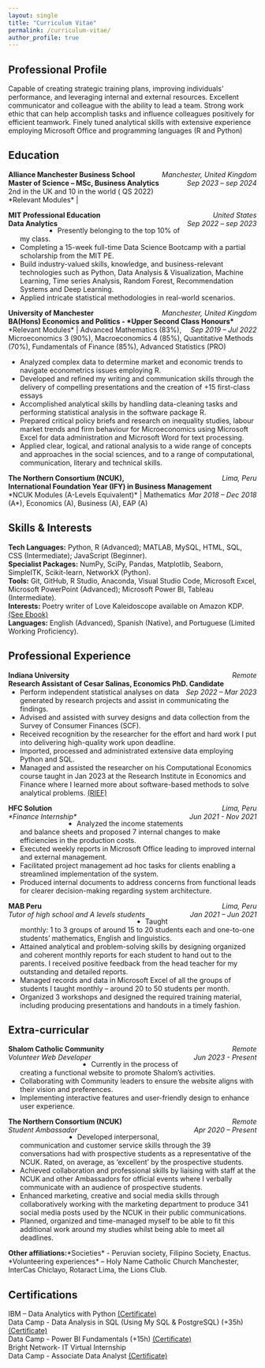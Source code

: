 ```yaml
---
layout: single
title: "Curriculum Vitae"
permalink: /curriculum-vitae/
author_profile: true
---
```


## Professional Profile
Capable of creating strategic training plans, improving individuals’ performance, and leveraging internal and external resources. Excellent communicator and colleague with the ability to lead a team. Strong work ethic that can help accomplish tasks and influence colleagues positively for efficient teamwork. Finely tuned analytical skills with extensive experience employing Microsoft Office and programming languages (R and Python)

## Education 
<p> 
  <span style="float:left;font-weight:bold;"> Alliance Manchester Business School </span> <span style="float:right;font-style:italic;"> Manchester, United Kingdom </span> <br>  
  <span style="float:left;font-weight:bold;"> Master of Science – MSc, Business Analytics </span> <span style="float:right;font-style:italic;"> Sep 2023 – sep 2024 </span>
  <br>
  2nd in the UK and 10 in the world ( QS 2022) <br>
  *Relevant Modules* |  
</p>


<p> 
  <span style="float:left;font-weight:bold;"> MIT Professional Education </span> <span style="float:right;font-style:italic;"> United States </span> <br>  
  <span style="float:left;font-weight:bold;"> Data Analytics </span> <span style="float:right;font-style:italic;"> Sep 2022 – sep 2023 </span> </p>
  
  * Presently belonging to the top 10% of my class. <br>
  * Completing a 15-week full-time Data Science Bootcamp with a partial scholarship from the MIT PE.  <br>
  * Build industry-valued skills, knowledge, and business-relevant technologies such as Python, Data Analysis & Visualization, Machine Learning, Time series Analysis, Random Forest, Recommendation Systems and Deep Learning.  <br>
  * Applied intricate statistical methodologies in real-world scenarios.  <br>


<p> 
  <span style="float:left;font-weight:bold;"> University of Manchester </span> <span style="float:right;font-style:italic;"> Manchester, United Kingdom </span> <br>  
  <span style="float:left;font-weight:bold;"> BA(Hons) Economics and Politics - *Upper Second Class Honours* </span> <span style="float:right;font-style:italic;"> Sep 2019 – Jul 2022 </span> <br>
*Relevant Modules* | Advanced Mathematics (83%), Microeconomics 3 (90%), Macroeconomics 4 (85%), Quantitative Methods (70%), Fundamentals of Finance (85%), Advanced Statistics (PRO) <br>
</p>

* Analyzed complex data to determine market and economic trends to navigate econometrics issues employing R.
* Developed and refined my writing and communication skills through the delivery of compelling presentations and the creation of +15 first-class essays
* Accomplished analytical skills by handling data-cleaning tasks and performing statistical analysis in the software package R.
* Prepared critical policy briefs and research on inequality studies, labour market trends and firm behaviour for Microeconomics using Microsoft Excel
for data administration and Microsoft Word for text processing.
* Applied clear, logical, and rational analysis to a wide range of concepts and approaches in the social sciences, and to a range of computational,
communication, literary and technical skills. 

<p> 
  <span style="float:left;font-weight:bold;"> The Northern Consortium (NCUK),  </span> <span style="float:right;font-style:italic;"> Lima, Peru </span> <br>  
  <span style="float:left;font-weight:bold;"> International Foundation Year (IFY) in Business Management </span> <span style="float:right;font-style:italic;"> Mar 2018 – Dec 2018 </span> <br>
*NCUK Modules (A-Levels Equivalent)* | Mathematics (A*), Economics (A), Business (A), EAP (A) <br>
</p>


## Skills & Interests  
**Tech Languages:** Python, R (Advanced); MATLAB, MySQL, HTML, SQL, CSS (Intermediate); JavaScript  (Beginner). <br>
**Specialist Packages:** NumPy, SciPy, Pandas, Matplotlib, Seaborn, SimpleITK, Scikit-learn, NetworkX (Python). <br>
**Tools:** Git, GitHub, R Studio, Anaconda, Visual Studio Code, Microsoft Excel, Microsoft PowerPoint  (Advanced); Microsoft Power BI, Tableau (Intermediate). <br>
**Interests:** Poetry writer of Love Kaleidoscope available on Amazon KDP. [(See Ebook)](https://www.amazon.co.uk/Love-Kaleidoscope-artistic-journey-sprectrum-ebook/dp/B0CDSW7L31/ref=sr_1_1?crid=3KJ0CE38ZV3IG&keywords=love+kaleidoscope&qid=1692387005&s=digital-text&sprefix=%2Cdigital-text%2C93&sr=1-1) <br>
**Languages:** English (Advanced), Spanish (Native), and Portuguese (Limited Working Proficiency).


## Professional Experience 
<p> 
  <span style="float:left;font-weight:bold;"> Indiana University </span> <span style="float:right;font-style:italic;"> Remote </span> <br>  
  <span style="float:left;font-weight:bold;"> Research Assistant of Cesar Salinas, Economics PhD. Candidate </span> <span style="float:right;font-style:italic;"> Sep 2022 – Mar 2023 </span> </p>
  
* Perform independent statistical analyses on data generated by research projects and assist in communicating the findings.
* Advised and assisted with survey designs and data collection from the Survey of Consumer Finances (SCF). <br>
* Received recognition by the researcher for the effort and hard work I put into delivering high-quality work upon deadline. <br>
* Imported, processed and administrated extensive data employing Python and SQL. <br>
* Managed and assisted the researcher on his Computational Economics course taught in Jan 2023 at the Research Institute in Economics and Finance where I learned more about software-based methods to solve analytical problems. [(RIEF)](https://ri-ef.com/summer-school-in-economics-and-finance-2023/) <br>

<p> 
  <span style="float:left;font-weight:bold;"> HFC Solution </span> <span style="float:right;font-style:italic;"> Lima, Peru </span> <br>  
  <span style="float:left;font-style:italic;"> *Finance Internship* </span> <span style="float:right;font-style:italic;"> Jun 2021 - Nov 2021 </span> 
</p>

* Analyzed the income statements and balance sheets and proposed 7 internal changes to make efficiencies in the production costs. 
* Executed weekly reports in Microsoft Office leading to improved internal and external management.
* Facilitated project management ad hoc tasks for clients enabling a streamlined implementation of the system. 
* Produced internal documents to address concerns from functional leads for clearer decision-making regarding system architecture.


<p> 
  <span style="float:left;font-weight:bold;"> MAB Peru </span> <span style="float:right;font-style:italic;"> Lima, Peru </span> <br>  
  <span style="float:left;font-style:italic;"> Tutor of high school and A levels students </span> <span style="float:right;font-style:italic;"> Jan 2021 – Jun 2021 </span> 
</p>

* Taught monthly: 1 to 3 groups of around 15 to 20 students each and one-to-one students’ mathematics, English and linguistics.
* Attained analytical and problem-solving skills by designing organized and coherent monthly reports for each student to hand out to the parents. I
received positive feedback from the head teacher for my outstanding and detailed reports. 
* Managed records and data in Microsoft Excel of all the groups of students I taught monthly – around 20 to 50 students per month. 
* Organized 3 workshops and designed the required training material, including producing presentations and handouts in a timely fashion.


## Extra-curricular

<p> 
  <span style="float:left;font-weight:bold;"> Shalom Catholic Community </span> <span style="float:right;font-style:italic;"> Remote </span> <br>  
  <span style="float:left;font-style:italic;"> Volunteer Web Developer </span> <span style="float:right;font-style:italic;"> Jun 2023 - Present </span>
</p>

* Currently in the process of creating a functional website to promote Shalom’s activities.
* Collaborating with Community leaders to ensure the website aligns with their vision and preferences.
* Implementing interactive features and user-friendly design to enhance user experience.


<p> 
  <span style="float:left;font-weight:bold;"> The Northern Consortium (NCUK) </span> <span style="float:right;font-style:italic;"> Remote </span> <br>  
  <span style="float:left;font-style:italic;"> Student Ambassador  </span> <span style="float:right;font-style:italic;"> Apr 2020 – Present </span>
</p>

* Developed interpersonal, communication and customer service skills through the 39 conversations had with prospective students as a representative of
the NCUK. Rated, on average, as ‘excellent’ by the prospective students.
* Achieved collaboration and professional skills by liaising with staff at the NCUK and other Ambassadors for official events where I verbally communicate with an audience of prospective students.
* Enhanced marketing, creative and social media skills through collaboratively working with the marketing department to produce 341 social media
posts used by the NCUK in their public communications.
* Planned, organized and time-managed myself to be able to fit this additional work around my studies whilst being able to meet all deadlines.


<p> 
  <span style="float:left;font-weight:bold;"> Other affiliations: </span> 
</p>
*Societies* - Peruvian society, Filipino Society, Enactus. <br>
*Volunteering experiences* – Holy Name Catholic Church Manchester,  InterCas  Chiclayo, Rotaract Lima, the Lions Club. <br>

## Certifications
IBM – Data Analytics with Python [(Certificate)](https://www.coursera.org/account/accomplishments/certificate/EEA3NEFSVYK6) <br>
Data Camp - Data Analysis in SQL (Using My SQL & PostgreSQL) (+35h) [(Certificate)](https://www.datacamp.com/statement-of-accomplishment/track/b52ab2494c44a1dfae1f963b250267d7f4e0c78e?raw=1) <br>
Data Camp - Power BI Fundamentals (+15h)  [(Certificate)](https://www.datacamp.com/statement-of-accomplishment/track/12d8b6f8a31edfd1b90bdf15bfa02c1086f7914f) <br>
Bright Network- IT Virtual Internship  <br>
Data Camp - Associate Data Analyst [(Certificate)](https://www.datacamp.com/certificate/DAA0012489053946)



